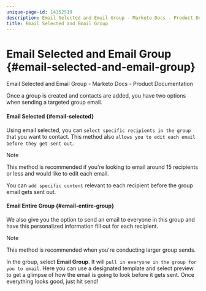 ```yaml
---
unique-page-id: 14352519
description: Email Selected and Email Group - Marketo Docs - Product Documentation
title: Email Selected and Email Group
---
```


# Email Selected and Email Group {#email-selected-and-email-group}

Email Selected and Email Group - Marketo Docs - Product Documentation

Once a group is created and contacts are added, you have two options when sending a targeted group email.

#### Email Selected {#email-selected}

Using email selected, you can `select specific recipients in the group` that you want to contact. This method also `allows you to edit each email before they get sent out`.

>[!NOTE]
>
>This method is recommended if you're looking to email around 15 recipients or less and would like to edit each email.

You can `add specific content` relevant to each recipient before the group email gets sent out.  

#### Email Entire Group {#email-entire-group}

We also give you the option to send an email to everyone in this group and have this personalized information fill out for each recipient.

>[!NOTE]
>
>This method is recommended when you're conducting larger group sends.

In the group, select **Email Group**. It will `pull in everyone in the group for you to email`.  Here you can use a designated template and select preview to get a glimpse of how the email is going to look before it gets sent. Once everything looks good, just hit send!
